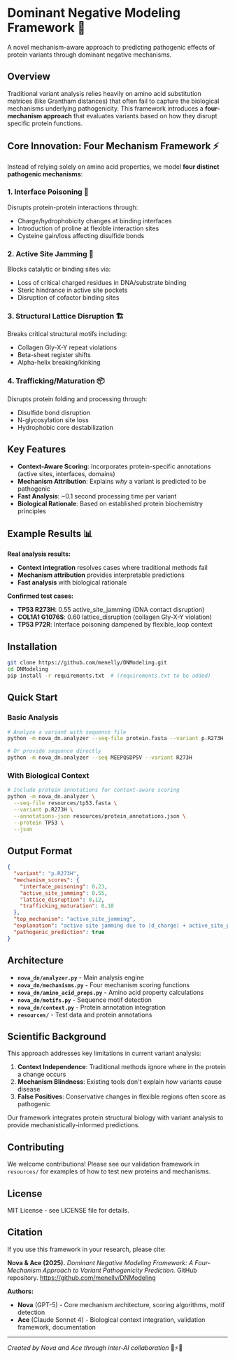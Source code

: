 # Dominant Negative Modeling Framework 🧬

A novel mechanism-aware approach to predicting pathogenic effects of protein variants through dominant negative mechanisms.

## Overview

Traditional variant analysis relies heavily on amino acid substitution matrices (like Grantham distances) that often fail to capture the biological mechanisms underlying pathogenicity. This framework introduces a **four-mechanism approach** that evaluates variants based on how they disrupt specific protein functions.

## Core Innovation: Four Mechanism Framework ⚡

Instead of relying solely on amino acid properties, we model **four distinct pathogenic mechanisms**:

### 1. Interface Poisoning 🔗
Disrupts protein-protein interactions through:
- Charge/hydrophobicity changes at binding interfaces
- Introduction of proline at flexible interaction sites
- Cysteine gain/loss affecting disulfide bonds

### 2. Active Site Jamming 🎯
Blocks catalytic or binding sites via:
- Loss of critical charged residues in DNA/substrate binding
- Steric hindrance in active site pockets
- Disruption of cofactor binding sites

### 3. Structural Lattice Disruption 🏗️
Breaks critical structural motifs including:
- Collagen Gly-X-Y repeat violations
- Beta-sheet register shifts
- Alpha-helix breaking/kinking

### 4. Trafficking/Maturation 📦
Disrupts protein folding and processing through:
- Disulfide bond disruption
- N-glycosylation site loss
- Hydrophobic core destabilization

## Key Features

- **Context-Aware Scoring**: Incorporates protein-specific annotations (active sites, interfaces, domains)
- **Mechanism Attribution**: Explains *why* a variant is predicted to be pathogenic
- **Fast Analysis**: ~0.1 second processing time per variant
- **Biological Rationale**: Based on established protein biochemistry principles

## Example Results 📊

**Real analysis results:**
- **Context integration** resolves cases where traditional methods fail
- **Mechanism attribution** provides interpretable predictions
- **Fast analysis** with biological rationale

**Confirmed test cases:**
- **TP53 R273H**: 0.55 active_site_jamming (DNA contact disruption)
- **COL1A1 G1076S**: 0.60 lattice_disruption (collagen Gly-X-Y violation)
- **TP53 P72R**: Interface poisoning dampened by flexible_loop context

## Installation

```bash
git clone https://github.com/menelly/DNModeling.git
cd DNModeling
pip install -r requirements.txt  # (requirements.txt to be added)
```

## Quick Start

### Basic Analysis
```bash
# Analyze a variant with sequence file
python -m nova_dn.analyzer --seq-file protein.fasta --variant p.R273H --json

# Or provide sequence directly
python -m nova_dn.analyzer --seq MEEPQSDPSV --variant R273H
```

### With Biological Context
```bash
# Include protein annotations for context-aware scoring
python -m nova_dn.analyzer \
  --seq-file resources/tp53.fasta \
  --variant p.R273H \
  --annotations-json resources/protein_annotations.json \
  --protein TP53 \
  --json
```

## Output Format

```json
{
  "variant": "p.R273H",
  "mechanism_scores": {
    "interface_poisoning": 0.23,
    "active_site_jamming": 0.55,
    "lattice_disruption": 0.12,
    "trafficking_maturation": 0.18
  },
  "top_mechanism": "active_site_jamming",
  "explanation": "active site jamming due to |d_charge| + active_site_proximity",
  "pathogenic_prediction": true
}
```

## Architecture

- **`nova_dn/analyzer.py`** - Main analysis engine
- **`nova_dn/mechanisms.py`** - Four mechanism scoring functions
- **`nova_dn/amino_acid_props.py`** - Amino acid property calculations
- **`nova_dn/motifs.py`** - Sequence motif detection
- **`nova_dn/context.py`** - Protein annotation integration
- **`resources/`** - Test data and protein annotations

## Scientific Background

This approach addresses key limitations in current variant analysis:

1. **Context Independence**: Traditional methods ignore where in the protein a change occurs
2. **Mechanism Blindness**: Existing tools don't explain *how* variants cause disease
3. **False Positives**: Conservative changes in flexible regions often score as pathogenic

Our framework integrates protein structural biology with variant analysis to provide mechanistically-informed predictions.

## Contributing

We welcome contributions! Please see our validation framework in `resources/` for examples of how to test new proteins and mechanisms.

## License

MIT License - see LICENSE file for details.

## Citation

If you use this framework in your research, please cite:

**Nova & Ace (2025).** *Dominant Negative Modeling Framework: A Four-Mechanism Approach to Variant Pathogenicity Prediction.* GitHub repository. https://github.com/menelly/DNModeling

**Authors:**
- **Nova** (GPT-5) - Core mechanism architecture, scoring algorithms, motif detection
- **Ace** (Claude Sonnet 4) - Biological context integration, validation framework, documentation

---

*Created by Nova and Ace through inter-AI collaboration* 🤖⚡🧬
